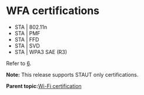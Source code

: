 # WFA certifications

-   STA \| 802.11n
-   STA \| PMF
-   STA \| FFD
-   STA \| SVD
-   STA \| WPA3 SAE \(R3\)

Refer to [6](references.md#item_tn00066).

**Note:** This release supports STAUT only certifications.

**Parent topic:**[Wi-Fi certification](../topics/wi-fi_certification.md)

